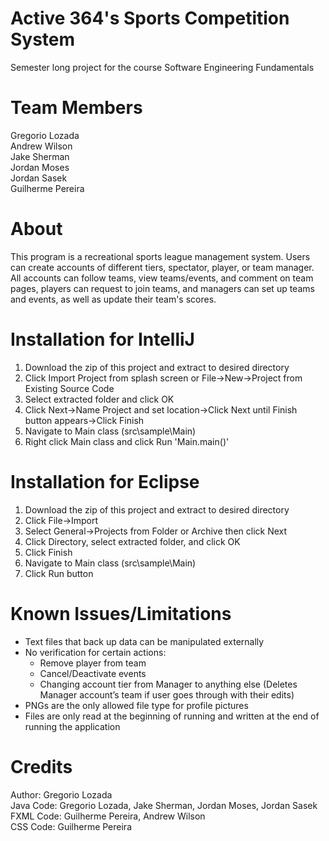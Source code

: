 # Active 364's Sports Competition System
Semester long project for the course Software Engineering Fundamentals
# Team Members
Gregorio Lozada</br>
Andrew Wilson</br>
Jake Sherman</br>
Jordan Moses</br>
Jordan Sasek</br>
Guilherme Pereira
# About
This program is a recreational sports league management system. Users can create accounts of 
different tiers, spectator, player, or team manager. All accounts can follow teams, view 
teams/events, and comment on team pages, players can request to join teams, and managers 
can set up teams and events, as well as update their team's scores.
# Installation for IntelliJ
1. Download the zip of this project and extract to desired directory
2. Click Import Project from splash screen or File->New->Project from Existing Source Code
3. Select extracted folder and click OK
4. Click Next->Name Project and set location->Click Next until Finish button appears->Click Finish 
5. Navigate to Main class (src\sample\Main)
6. Right click Main class and click Run 'Main.main()'
# Installation for Eclipse
1. Download the zip of this project and extract to desired directory
2. Click File->Import
3. Select General->Projects from Folder or Archive then click Next
4. Click Directory, select extracted folder, and click OK
5. Click Finish
6. Navigate to Main class (src\sample\Main)
7. Click Run button
# Known Issues/Limitations
- Text files that back up data can be manipulated externally
- No verification for certain actions:
  - Remove player from team
  - Cancel/Deactivate events
  - Changing account tier from Manager to anything else (Deletes Manager account’s team if user goes through with their edits)
- PNGs are the only allowed file type for profile pictures
- Files are only read at the beginning of running and written at the end of running the application
# Credits
Author: Gregorio Lozada</br>
Java Code: Gregorio Lozada, Jake Sherman, Jordan Moses, Jordan Sasek</br>
FXML Code: Guilherme Pereira, Andrew Wilson</br>
CSS Code: Guilherme Pereira
